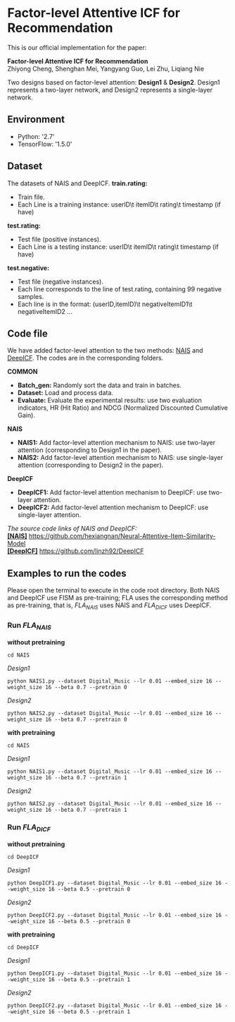 Factor-level Attentive ICF for Recommendation
=
This is our official implementation for the paper:

**Factor-level Attentive ICF for Recommendation**   
Zhiyong Cheng, Shenghan Mei, Yangyang Guo, Lei Zhu, Liqiang Nie

Two designs based on factor-level attention: **Design1** & **Design2**. Design1 represents a two-layer network, and Design2 represents a single-layer network.

## Environment
- Python: '2.7'
- TensorFlow: '1.5.0'

## Dataset
The datasets of NAIS and DeepICF.
**train.rating:**
- Train file.
- Each Line is a training instance: userID\t itemID\t rating\t timestamp (if have)

**test.rating:**
- Test file (positive instances).
- Each Line is a testing instance: userID\t itemID\t rating\t timestamp (if have)

**test.negative:**
- Test file (negative instances).
- Each line corresponds to the line of test.rating, containing 99 negative samples.
- Each line is in the format: (userID,itemID)\t negativeItemID1\t negativeItemID2 ...

## Code file
We have added factor-level attention to the two methods: [NAIS](https://github.com/hexiangnan/Neural-Attentive-Item-Similarity-Model "NAIS") and [DeepICF](https://github.com/linzh92/DeepICF "DeepICF"). The codes are in the corresponding folders.

**COMMON**
- **Batch_gen:** Randomly sort the data and train in batches.
- **Dataset:** Load and process data.
- **Evaluate:** Evaluate the experimental results: use two evaluation indicators, HR (Hit Ratio) and NDCG (Normalized Discounted Cumulative Gain).

**NAIS**
- **NAIS1:** Add factor-level attention mechanism to NAIS: use two-layer attention (corresponding to Design1 in the paper).
- **NAIS2:** Add factor-level attention mechanism to NAIS: use single-layer attention (corresponding to Design2 in the paper).

**DeepICF**
- **DeepICF1:** Add factor-level attention mechanism to DeepICF: use two-layer attention.
- **DeepICF2:** Add factor-level attention mechanism to DeepICF: use single-layer attention.

*The source code links of NAIS and DeepICF:*  
[**[NAIS]**](https://github.com/hexiangnan/Neural-Attentive-Item-Similarity-Model "NAIS")
https://github.com/hexiangnan/Neural-Attentive-Item-Similarity-Model  
[**[DeepICF]**](https://github.com/linzh92/DeepICF "DeepICF")
https://github.com/linzh92/DeepICF

## Examples to run the codes
Please open the terminal to execute in the code root directory. Both NAIS and DeepICF use FISM as pre-training; FLA uses the corresponding method as pre-training, that is, $FLA_{NAIS}$ uses NAIS and $FLA_{DICF}$ uses DeepICF.

### Run $FLA_{NAIS}$
**without pretraining**
```
cd NAIS
```
*Design1*
```
python NAIS1.py --dataset Digital_Music --lr 0.01 --embed_size 16 --weight_size 16 --beta 0.7 --pretrain 0
```
*Design2*
```
python NAIS2.py --dataset Digital_Music --lr 0.01 --embed_size 16 --weight_size 16 --beta 0.7 --pretrain 0
```
**with pretraining**
```
cd NAIS
```
*Design1*
```
python NAIS1.py --dataset Digital_Music --lr 0.01 --embed_size 16 --weight_size 16 --beta 0.7 --pretrain 1
```
*Design2*
```
python NAIS2.py --dataset Digital_Music --lr 0.01 --embed_size 16 --weight_size 16 --beta 0.7 --pretrain 1
```
### Run $FLA_{DICF}$
**without pretraining**
```
cd DeepICF
```
*Design1*
```
python DeepICF1.py --dataset Digital_Music --lr 0.01 --embed_size 16 --weight_size 16 --beta 0.5 --pretrain 0
```
*Design2*
```
python DeepICF2.py --dataset Digital_Music --lr 0.01 --embed_size 16 --weight_size 16 --beta 0.5 --pretrain 0
```
**with pretraining**
```
cd DeepICF
```
*Design1*
```
python DeepICF1.py --dataset Digital_Music --lr 0.01 --embed_size 16 --weight_size 16 --beta 0.5 --pretrain 1
```
*Design2*
```
python DeepICF2.py --dataset Digital_Music --lr 0.01 --embed_size 16 --weight_size 16 --beta 0.5 --pretrain 1
```